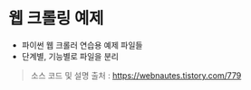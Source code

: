 # 웹 크롤링 예제

- 파이썬 웹 크롤러 연습용 예제 파일들
- 단계별, 기능별로 파일을 분리

> 소스 코드 및 설명 출처 : https://webnautes.tistory.com/779